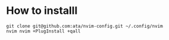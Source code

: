 # How to installl
```
git clone git@github.com:ata/nvim-config.git ~/.config/nvim
nvim nvim +PlugInstall +qall
```
